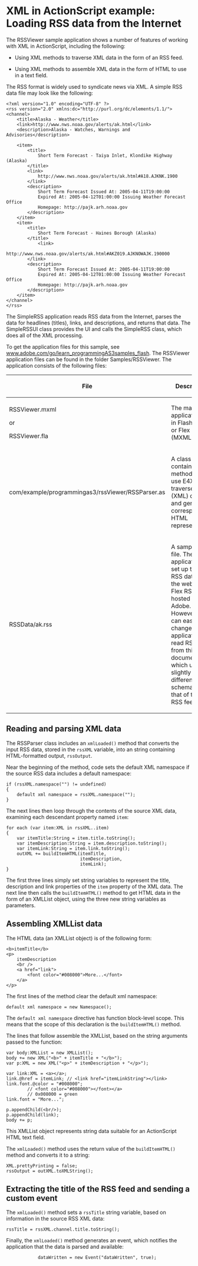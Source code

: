 # XML in ActionScript example: Loading RSS data from the Internet

<div>

The RSSViewer sample application shows a number of features of working with XML
in ActionScript, including the following:

- Using XML methods to traverse XML data in the form of an RSS feed.

- Using XML methods to assemble XML data in the form of HTML to use in a text
  field.

The RSS format is widely used to syndicate news via XML. A simple RSS data file
may look like the following:

    <?xml version="1.0" encoding="UTF-8" ?>
    <rss version="2.0" xmlns:dc="http://purl.org/dc/elements/1.1/">
    <channel>
        <title>Alaska - Weather</title>
        <link>http://www.nws.noaa.gov/alerts/ak.html</link>
        <description>Alaska - Watches, Warnings and Advisories</description>

        <item>
            <title>
                Short Term Forecast - Taiya Inlet, Klondike Highway (Alaska)
            </title>
            <link>
                http://www.nws.noaa.gov/alerts/ak.html#A18.AJKNK.1900
            </link>
            <description>
                Short Term Forecast Issued At: 2005-04-11T19:00:00
                Expired At: 2005-04-12T01:00:00 Issuing Weather Forecast Office
                Homepage: http://pajk.arh.noaa.gov
            </description>
        </item>
        <item>
            <title>
                Short Term Forecast - Haines Borough (Alaska)
            </title>
                <link>
                http://www.nws.noaa.gov/alerts/ak.html#AKZ019.AJKNOWAJK.190000
            </link>
            <description>
                Short Term Forecast Issued At: 2005-04-11T19:00:00
                Expired At: 2005-04-12T01:00:00 Issuing Weather Forecast Office
                Homepage: http://pajk.arh.noaa.gov
            </description>
        </item>
    </channel>
    </rss>

The SimpleRSS application reads RSS data from the Internet, parses the data for
headlines (titles), links, and descriptions, and returns that data. The
SimpleRSSUI class provides the UI and calls the SimpleRSS class, which does all
of the XML processing.

To get the application files for this sample, see
<a href="http://www.adobe.com/go/learn_programmingAS3samples_flash"
target="_self">www.adobe.com/go/learn_programmingAS3samples_flash</a>. The
RSSViewer application files can be found in the folder Samples/RSSViewer. The
application consists of the following files:

<div>

<table>
<colgroup>
<col style="width: 50%" />
<col style="width: 50%" />
</colgroup>
<thead>
<tr class="header">
<th><p>File</p></th>
<th><p>Description</p></th>
</tr>
</thead>
<tbody>
<tr class="odd">
<td headers="d17e10282 "><p>RSSViewer.mxml</p>
<p>or</p>
<p>RSSViewer.fla</p></td>
<td headers="d17e10285 "><p>The main
application file in Flash (FLA) or Flex (MXML).</p></td>
</tr>
<tr class="even">
<td headers="d17e10282 "><p>com/example/programmingas3/rssViewer/RSSParser.as</p></td>
<td headers="d17e10285 "><p>A class that
contains methods that use E4X to traverse RSS (XML) data and generate a
corresponding HTML representation.</p></td>
</tr>
<tr class="odd">
<td headers="d17e10282 "><p>RSSData/ak.rss</p></td>
<td headers="d17e10285 "><p>A sample RSS
file. The application is set up to read RSS data from the web, at a Flex
RSS feed hosted by Adobe. However, you can easily change the application
to read RSS data from this document, which uses a slightly different
schema than that of the Flex RSS feed.</p></td>
</tr>
</tbody>
</table>

</div>

</div>

<div>

## Reading and parsing XML data

<div>

The RSSParser class includes an `xmlLoaded()` method that converts the input RSS
data, stored in the `rssXML` variable, into an string containing HTML-formatted
output, `rssOutput`.

Near the beginning of the method, code sets the default XML namespace if the
source RSS data includes a default namespace:

    if (rssXML.namespace("") != undefined)
    {
        default xml namespace = rssXML.namespace("");
    }

The next lines then loop through the contents of the source XML data, examining
each descendant property named `item`:

    for each (var item:XML in rssXML..item)
    {
        var itemTitle:String = item.title.toString();
        var itemDescription:String = item.description.toString();
        var itemLink:String = item.link.toString();
        outXML += buildItemHTML(itemTitle,
                                itemDescription,
                                itemLink);
    }

The first three lines simply set string variables to represent the title,
description and link properties of the `item` property of the XML data. The next
line then calls the `buildItemHTML()` method to get HTML data in the form of an
XMLList object, using the three new string variables as parameters.

</div>

</div>

<div>

## Assembling XMLList data

<div>

The HTML data (an XMLList object) is of the following form:

    <b>itemTitle</b>
    <p>
        itemDescription
        <br />
        <a href="link">
            <font color="#008000">More...</font>
        </a>
    </p>

The first lines of the method clear the default xml namespace:

    default xml namespace = new Namespace();

The `default xml namespace` directive has function block-level scope. This means
that the scope of this declaration is the `buildItemHTML()` method.

The lines that follow assemble the XMLList, based on the string arguments passed
to the function:

    var body:XMLList = new XMLList();
    body += new XML("<b>" + itemTitle + "</b>");
    var p:XML = new XML("<p>" + itemDescription + "</p>");

    var link:XML = <a></a>;
    link.@href = itemLink; // <link href="itemLinkString"></link>
    link.font.@color = "#008000";
            // <font color="#008000"></font></a>
            // 0x008000 = green
    link.font = "More...";

    p.appendChild(<br/>);
    p.appendChild(link);
    body += p;

This XMLList object represents string data suitable for an ActionScript HTML
text field.

The `xmlLoaded()` method uses the return value of the `buildItemHTML()` method
and converts it to a string:

    XML.prettyPrinting = false;
    rssOutput = outXML.toXMLString();

</div>

</div>

<div>

## Extracting the title of the RSS feed and sending a custom event

<div>

The `xmlLoaded()` method sets a `rssTitle` string variable, based on information
in the source RSS XML data:

    rssTitle = rssXML.channel.title.toString();

Finally, the `xmlLoaded()` method generates an event, which notifies the
application that the data is parsed and available:

                dataWritten = new Event("dataWritten", true);

</div>

</div>
